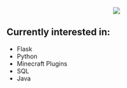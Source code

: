 <div align="center">
<img src="https://github.com/alansmathew/alansmathew/raw/master/lang.gif">
</div>  

## Currently interested in: 
- Flask
- Python
- Minecraft Plugins
- SQL
- Java
